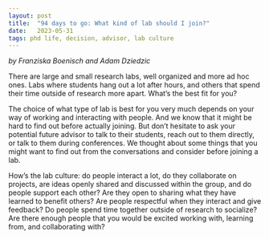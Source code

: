 ```yaml
---
layout: post
title:  "94 days to go: What kind of lab should I join?"
date:   2023-05-31
tags: phd life, decision, advisor, lab culture
---
```


*by Franziska Boenisch and Adam Dziedzic*

There are large and small research labs, well organized and more ad hoc ones. Labs where students hang out a lot after hours, and others that spend their time outside of research more apart. What’s the best fit for you?

The choice of what type of lab is best for you very much depends on your way of working and interacting with people. And we know that it might be hard to find out before actually joining. But don’t hesitate to ask your potential future advisor to talk to their students, reach out to them directly, or talk to them during conferences. We thought about some things that you might want to find out from the conversations and consider before joining a lab. 

How’s the lab culture: do people interact a lot, do they collaborate on projects, are ideas openly shared and discussed within the group, and do people support each other? Are they open to sharing what they have learned to benefit others? Are people respectful when they interact and give feedback? Do people spend time together outside of research to socialize? Are there enough people that you would be excited working with, learning from, and collaborating with? 
